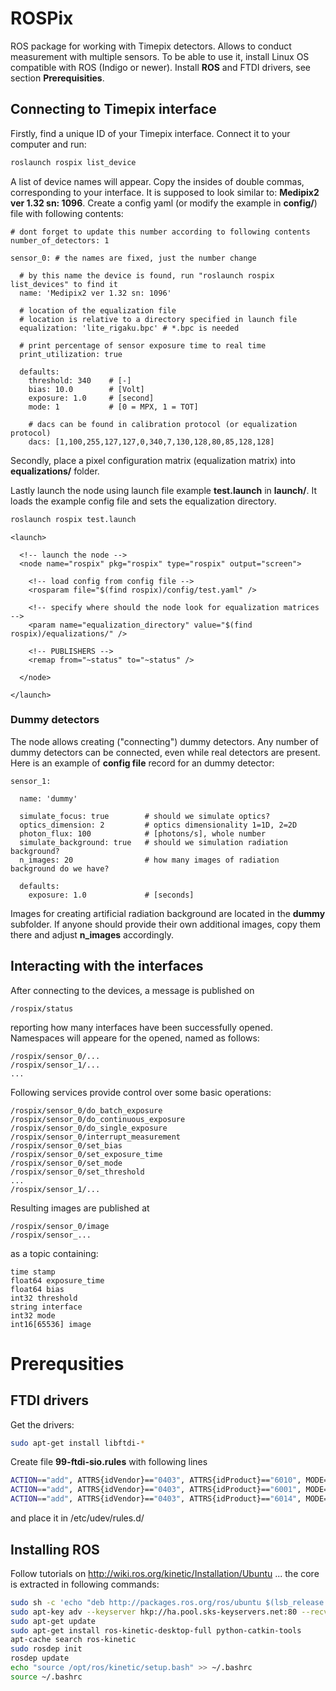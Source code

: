 # ROSPix

ROS package for working with Timepix detectors.
Allows to conduct measurement with multiple sensors.
To be able to use it, install Linux OS compatible with ROS (Indigo or newer).
Install **ROS** and FTDI drivers, see section **Prerequisities**.

## Connecting to Timepix interface

Firstly, find a unique ID of your Timepix interface. Connect it to your computer and run:
```bash
roslaunch rospix list_device
```
A list of device names will appear.
Copy the insides of double commas, corresponding to your interface.
It is supposed to look similar to: **Medipix2 ver 1.32 sn: 1096**.
Create a config yaml (or modify the example in **config/**) file with following contents:

```
# dont forget to update this number according to following contents
number_of_detectors: 1

sensor_0: # the names are fixed, just the number change

  # by this name the device is found, run "roslaunch rospix list_devices" to find it
  name: 'Medipix2 ver 1.32 sn: 1096'

  # location of the equalization file
  # location is relative to a directory specified in launch file
  equalization: 'lite_rigaku.bpc' # *.bpc is needed
  
  # print percentage of sensor exposure time to real time
  print_utilization: true
  
  defaults:
    threshold: 340    # [-]
    bias: 10.0        # [Volt]
    exposure: 1.0     # [second]
    mode: 1           # [0 = MPX, 1 = TOT]

    # dacs can be found in calibration protocol (or equalization protocol)
    dacs: [1,100,255,127,127,0,340,7,130,128,80,85,128,128]
```

Secondly, place a pixel configuration matrix (equalization matrix) into **equalizations/** folder.

Lastly launch the node using launch file example **test.launch** in **launch/**.
It loads the example config file and sets the equalization directory.
```bash
roslaunch rospix test.launch
```

```
<launch>

  <!-- launch the node -->
  <node name="rospix" pkg="rospix" type="rospix" output="screen">

    <!-- load config from config file -->
    <rosparam file="$(find rospix)/config/test.yaml" />

    <!-- specify where should the node look for equalization matrices -->
    <param name="equalization_directory" value="$(find rospix)/equalizations/" />

    <!-- PUBLISHERS -->
    <remap from="~status" to="~status" />

  </node>

</launch>
```

### Dummy detectors

The node allows creating ("connecting") dummy detectors. Any number of dummy detectors
can be connected, even while real detectors are present. Here is an example of **config file**
record for an dummy detector:
```
sensor_1:

  name: 'dummy'

  simulate_focus: true        # should we simulate optics?
  optics_dimension: 2         # optics dimensionality 1=1D, 2=2D
  photon_flux: 100            # [photons/s], whole number
  simulate_background: true   # should we simulation radiation background?
  n_images: 20                # how many images of radiation background do we have?

  defaults:
    exposure: 1.0             # [seconds]
```
Images for creating artificial radiation background are located in the **dummy** subfolder. If anyone should provide their own additional images, copy them there and adjust **n_images** accordingly.

## Interacting with the interfaces

After connecting to the devices, a message is published on
```
/rospix/status
```
reporting how many interfaces have been successfully opened.
Namespaces will appeare for the opened, named as follows:
```
/rospix/sensor_0/...
/rospix/sensor_1/...
...
```

Following services provide control over some basic operations:
```
/rospix/sensor_0/do_batch_exposure
/rospix/sensor_0/do_continuous_exposure
/rospix/sensor_0/do_single_exposure
/rospix/sensor_0/interrupt_measurement
/rospix/sensor_0/set_bias
/rospix/sensor_0/set_exposure_time
/rospix/sensor_0/set_mode
/rospix/sensor_0/set_threshold
...
/rospix/sensor_1/...
```

Resulting images are published at
```
/rospix/sensor_0/image
/rospix/sensor_...
```
as a topic containing:
```
time stamp
float64 exposure_time
float64 bias
int32 threshold
string interface
int32 mode
int16[65536] image
```

# Prerequsities

## FTDI drivers

Get the drivers:

```bash
sudo apt-get install libftdi-*
```

Create file **99-ftdi-sio.rules** with following lines
```bash
ACTION=="add", ATTRS{idVendor}=="0403", ATTRS{idProduct}=="6010", MODE="0666",  RUN+="/bin/sh -c '/sbin/rmmod ftdi_sio && /sbin/rmmod usbserial'"
ACTION=="add", ATTRS{idVendor}=="0403", ATTRS{idProduct}=="6001", MODE="0666",  RUN+="/bin/sh -c '/sbin/rmmod ftdi_sio && /sbin/rmmod usbserial'"
ACTION=="add", ATTRS{idVendor}=="0403", ATTRS{idProduct}=="6014", MODE="0666",  RUN+="/bin/sh -c '/sbin/rmmod ftdi_sio && /sbin/rmmod usbserial'"
```
and place it in /etc/udev/rules.d/

## Installing ROS

Follow tutorials on http://wiki.ros.org/kinetic/Installation/Ubuntu ... the core is extracted in following commands:

```bash
sudo sh -c 'echo "deb http://packages.ros.org/ros/ubuntu $(lsb_release -sc) main" > /etc/apt/sources.list.d/ros-latest.list'
sudo apt-key adv --keyserver hkp://ha.pool.sks-keyservers.net:80 --recv-key 421C365BD9FF1F717815A3895523BAEEB01FA116
sudo apt-get update
sudo apt-get install ros-kinetic-desktop-full python-catkin-tools
apt-cache search ros-kinetic
sudo rosdep init
rosdep update
echo "source /opt/ros/kinetic/setup.bash" >> ~/.bashrc
source ~/.bashrc
```
